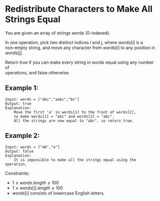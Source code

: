 # Redistribute Characters to Make All Strings Equal

You are given an array of strings words (0-indexed).

In one operation, pick two distinct indices $i$ and $j$, where $words[i]$ is a  
non-empty string, and move any character from $words[i]$ to any position in  
$words[j]$.

Return true if you can make every string in words equal using any number of  
operations, and false otherwise.

 

## Example 1:

    Input: words = ["abc","aabc","bc"]
    Output: true
    Explanation: 
        Move the first 'a' in words[1] to the front of words[2],
        to make words[1] = "abc" and words[2] = "abc".
        All the strings are now equal to "abc", so return true.

## Example 2:

    Input: words = ["ab","a"]
    Output: false
    Explanation: 
        It is impossible to make all the strings equal using the operation.
        
        

Constraints:

* $1 \le words.length \le 100$
* $1 \le words[i].length \le 100$
* $words[i]$ consists of lowercase English letters.

